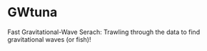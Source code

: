 # GWtuna
Fast Gravitational-Wave Serach: Trawling through the data to find gravitational waves (or fish)!
